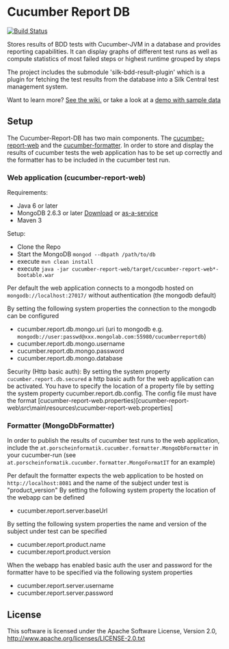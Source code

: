 Cucumber Report DB
===================

[![Build Status](https://travis-ci.org/porscheinformatik/cucumber-report-db.svg?branch=master)](https://travis-ci.org/porscheinformatik/cucumber-report-db)

Stores results of BDD tests with Cucumber-JVM in a database and provides reporting capabilities. It can display graphs of different test runs
as well as compute statistics of most failed steps or highest runtime grouped by steps

The project includes the submodule 'silk-bdd-result-plugin' which is a plugin for fetching the test results from the database into a Silk Central test management system.

Want to learn more? [See the wiki.](https://github.com/porscheinformatik/cucumber-report-db/wiki) or take a look at a [demo with sample data](https://cucumber-report-db.herokuapp.com)

## Setup

The Cucumber-Report-DB has two main components. The [cucumber-report-web](cucumber-report-web) and the [cucumber-formatter](cucumber-formatter). In order to store and display the results of cucumber tests the web application
has to be set up correctly and the formatter has to be included in the cucumber test run.

### Web application (cucumber-report-web)

Requirements:
* Java 6 or later
* MongoDB 2.6.3 or later [Download](https://www.mongodb.org/downloads) or [as-a-service](https://mongolab.com/)
* Maven 3

Setup:
* Clone the Repo
* Start the MongoDB ```mongod --dbpath /path/to/db```
* execute ```mvn clean install```
* execute ```java -jar cucumber-report-web/target/cucumber-report-web*-bootable.war```

Per default the web application connects to a mongodb hosted on ```mongodb://localhost:27017/``` without authentication (the mongodb default)

By setting the following system properties the connection to the mongodb can be configured
* cucumber.report.db.mongo.uri (uri to mongodb e.g. ```mongodb://user:passwd@xxx.mongolab.com:55980/cucumberreportdb```)
* cucumber.report.db.mongo.username
* cucumber.report.db.mongo.password
* cucumber.report.db.mongo.database

Security (Http basic auth):
By setting the system property ```cucumber.report.db.secured``` a http basic auth for the web application can be activated.
You have to specify the location of a property file by setting the system property cucumber.report.db.config. The config file must have the format [cucumber-report-web.properties)[cucumber-report-web\src\main\resources\cucumber-report-web.properties]

### Formatter (MongoDbFormatter)
In order to publish the results of cucumber test runs to the web application, include the ```at.porscheinformatik.cucumber.formatter.MongoDbFormatter``` in your cucumber-run (see ```at.porscheinformatik.cucumber.formatter.MongoFormatIT``` for an example)

Per default the formatter expects the web application to be hosted on ```http://localhost:8081``` and the name of the subject under test is "product_version"
By setting the following system property the location of the webapp can be defined
* cucumber.report.server.baseUrl

By setting the following system properties the name and version of the subject under test can be specified
* cucumber.report.product.name
* cucumber.report.product.version

When the webapp has enabled basic auth the user and password for the formatter have to be specified via the following system properties
* cucumber.report.server.username
* cucumber.report.server.password

## License

This software is licensed under the Apache Software License, Version 2.0, http://www.apache.org/licenses/LICENSE-2.0.txt